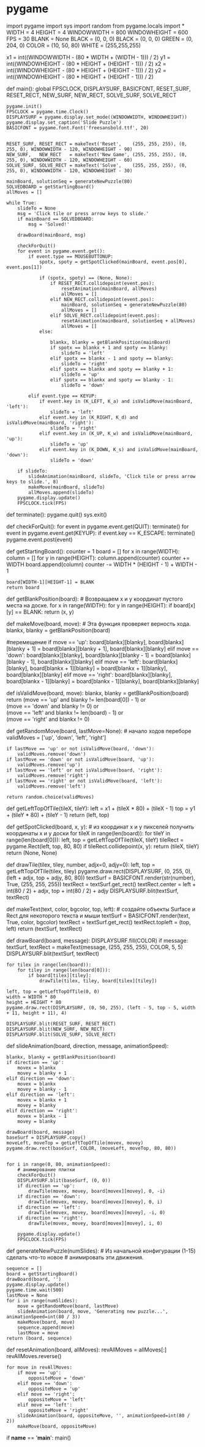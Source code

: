 # pygame
import pygame
import sys
import random
from pygame.locals import *
WIDTH = 4
HEIGHT = 4
WINDOWWIDTH = 800
WINDOWHEIGHT = 600
FPS = 30
BLANK = None
BLACK = (0, 0, 0)
BLACK = (0, 0, 0)
GREEN = (0, 204, 0)
COLOR = (10,  50,  80)
WHITE = (255,255,255)

x1 = int((WINDOWWIDTH - (80 * WIDTH + (WIDTH - 1))) / 2)
y1 = int((WINDOWHEIGHT - (80 * HEIGHT + (HEIGHT - 1))) / 2)
x2 = int((WINDOWHEIGHT - (80 * HEIGHT + (HEIGHT - 1))) / 2)
y2 = int((WINDOWHEIGHT - (80 * HEIGHT + (HEIGHT - 1))) / 2)


def main():
    global FPSCLOCK, DISPLAYSURF, BASICFONT, RESET_SURF, RESET_RECT, NEW_SURF, NEW_RECT, SOLVE_SURF, SOLVE_RECT

    pygame.init()
    FPSCLOCK = pygame.time.Clock()
    DISPLAYSURF = pygame.display.set_mode((WINDOWWIDTH, WINDOWHEIGHT))
    pygame.display.set_caption('Slide Puzzle')
    BASICFONT = pygame.font.Font('freesansbold.ttf', 20)


    RESET_SURF, RESET_RECT = makeText('Reset',    (255, 255, 255), (0, 255, 0), WINDOWWIDTH - 120, WINDOWHEIGHT - 90)
    NEW_SURF,   NEW_RECT   = makeText('New Game', (255, 255, 255), (0, 255, 0), WINDOWWIDTH - 120, WINDOWHEIGHT - 60)
    SOLVE_SURF, SOLVE_RECT = makeText('Solve',    (255, 255, 255), (0, 255, 0), WINDOWWIDTH - 120, WINDOWHEIGHT - 30)

    mainBoard, solutionSeq = generateNewPuzzle(80)
    SOLVEDBOARD = getStartingBoard()
    allMoves = []

    while True:
        slideTo = None
        msg = 'Click tile or press arrow keys to slide.'
        if mainBoard == SOLVEDBOARD:
            msg = 'Solved!'

        drawBoard(mainBoard, msg)

        checkForQuit()
        for event in pygame.event.get():
            if event.type == MOUSEBUTTONUP:
                spotx, spoty = getSpotClicked(mainBoard, event.pos[0], event.pos[1])

                if (spotx, spoty) == (None, None):
                    if RESET_RECT.collidepoint(event.pos):
                        resetAnimation(mainBoard, allMoves)
                        allMoves = []
                    elif NEW_RECT.collidepoint(event.pos):
                        mainBoard, solutionSeq = generateNewPuzzle(80)
                        allMoves = []
                    elif SOLVE_RECT.collidepoint(event.pos):
                        resetAnimation(mainBoard, solutionSeq + allMoves)
                        allMoves = []
                else:

                    blankx, blanky = getBlankPosition(mainBoard)
                    if spotx == blankx + 1 and spoty == blanky:
                        slideTo = 'left'
                    elif spotx == blankx - 1 and spoty == blanky:
                        slideTo = 'right'
                    elif spotx == blankx and spoty == blanky + 1:
                        slideTo = 'up'
                    elif spotx == blankx and spoty == blanky - 1:
                        slideTo = 'down'

            elif event.type == KEYUP:
                if event.key in (K_LEFT, K_a) and isValidMove(mainBoard, 'left'):
                    slideTo = 'left'
                elif event.key in (K_RIGHT, K_d) and isValidMove(mainBoard, 'right'):
                    slideTo = 'right'
                elif event.key in (K_UP, K_w) and isValidMove(mainBoard, 'up'):
                    slideTo = 'up'
                elif event.key in (K_DOWN, K_s) and isValidMove(mainBoard, 'down'):
                    slideTo = 'down'

        if slideTo:
            slideAnimation(mainBoard, slideTo, 'Click tile or press arrow keys to slide.', 8)
            makeMove(mainBoard, slideTo)
            allMoves.append(slideTo)
        pygame.display.update()
        FPSCLOCK.tick(FPS)


def terminate():
    pygame.quit()
    sys.exit()


def checkForQuit():
    for event in pygame.event.get(QUIT):
        terminate()
    for event in pygame.event.get(KEYUP):
        if event.key == K_ESCAPE:
            terminate()
        pygame.event.post(event)


def getStartingBoard():
    counter = 1
    board = []
    for x in range(WIDTH):
        column = []
        for y in range(HEIGHT):
            column.append(counter)
            counter += WIDTH
        board.append(column)
        counter -= WIDTH * (HEIGHT - 1) + WIDTH - 1

    board[WIDTH-1][HEIGHT-1] = BLANK
    return board


def getBlankPosition(board):
    # Возвращаем x и y координат пустого места на доске.
    for x in range(WIDTH):
        for y in range(HEIGHT):
            if board[x][y] == BLANK:
                return (x, y)


def makeMove(board, move):
    # Эта функция проверяет верность хода.
    blankx, blanky = getBlankPosition(board)

#перемещение
    if move == 'up':
        board[blankx][blanky], board[blankx][blanky + 1] = board[blankx][blanky + 1], board[blankx][blanky]
    elif move == 'down':
        board[blankx][blanky], board[blankx][blanky - 1] = board[blankx][blanky - 1], board[blankx][blanky]
    elif move == 'left':
        board[blankx][blanky], board[blankx + 1][blanky] = board[blankx + 1][blanky], board[blankx][blanky]
    elif move == 'right':
        board[blankx][blanky], board[blankx - 1][blanky] = board[blankx - 1][blanky], board[blankx][blanky]


def isValidMove(board, move):
    blankx, blanky = getBlankPosition(board)
    return (move == 'up' and blanky != len(board[0]) - 1) or \
           (move == 'down' and blanky != 0) or \
           (move == 'left' and blankx != len(board) - 1) or \
           (move == 'right' and blankx != 0)


def getRandomMove(board, lastMove=None):
    # начало ходов переборе
    validMoves = ['up', 'down', 'left', 'right']

    if lastMove == 'up' or not isValidMove(board, 'down'):
        validMoves.remove('down')
    if lastMove == 'down' or not isValidMove(board, 'up'):
        validMoves.remove('up')
    if lastMove == 'left' or not isValidMove(board, 'right'):
        validMoves.remove('right')
    if lastMove == 'right' or not isValidMove(board, 'left'):
        validMoves.remove('left')

    return random.choice(validMoves)


def getLeftTopOfTile(tileX, tileY):
    left = x1 + (tileX * 80) + (tileX - 1)
    top = y1 + (tileY * 80) + (tileY - 1)
    return (left, top)


def getSpotClicked(board, x, y):
    # из координат x и y пикселей получить координаты x и y доски
    for tileX in range(len(board)):
        for tileY in range(len(board[0])):
            left, top = getLeftTopOfTile(tileX, tileY)
            tileRect = pygame.Rect(left, top, 80, 80)
            if tileRect.collidepoint(x, y):
                return (tileX, tileY)
    return (None, None)


def drawTile(tilex, tiley, number, adjx=0, adjy=0):
    left, top = getLeftTopOfTile(tilex, tiley)
    pygame.draw.rect(DISPLAYSURF, (0, 255, 0), (left + adjx, top + adjy, 80, 80))
    textSurf = BASICFONT.render(str(number), True, (255, 255, 255))
    textRect = textSurf.get_rect()
    textRect.center = left + int(80 / 2) + adjx, top + int(80 / 2) + adjy
    DISPLAYSURF.blit(textSurf, textRect)


def makeText(text, color, bgcolor, top, left):
    # создайте объекты Surface и Rect для некоторого текста и мыши
    textSurf = BASICFONT.render(text, True, color, bgcolor)
    textRect = textSurf.get_rect()
    textRect.topleft = (top, left)
    return (textSurf, textRect)


def drawBoard(board, message):
    DISPLAYSURF.fill(COLOR)
    if message:
        textSurf, textRect = makeText(message, (255, 255, 255), COLOR, 5, 5)
        DISPLAYSURF.blit(textSurf, textRect)

    for tilex in range(len(board)):
        for tiley in range(len(board[0])):
            if board[tilex][tiley]:
                drawTile(tilex, tiley, board[tilex][tiley])

    left, top = getLeftTopOfTile(0, 0)
    width = WIDTH * 80
    height = HEIGHT * 80
    pygame.draw.rect(DISPLAYSURF, (0, 50, 255), (left - 5, top - 5, width + 11, height + 11), 4)

    DISPLAYSURF.blit(RESET_SURF, RESET_RECT)
    DISPLAYSURF.blit(NEW_SURF, NEW_RECT)
    DISPLAYSURF.blit(SOLVE_SURF, SOLVE_RECT)


def slideAnimation(board, direction, message, animationSpeed):

    blankx, blanky = getBlankPosition(board)
    if direction == 'up':
        movex = blankx
        movey = blanky + 1
    elif direction == 'down':
        movex = blankx
        movey = blanky - 1
    elif direction == 'left':
        movex = blankx + 1
        movey = blanky
    elif direction == 'right':
        movex = blankx - 1
        movey = blanky

    drawBoard(board, message)
    baseSurf = DISPLAYSURF.copy()
    moveLeft, moveTop = getLeftTopOfTile(movex, movey)
    pygame.draw.rect(baseSurf, COLOR, (moveLeft, moveTop, 80, 80))


    for i in range(0, 80, animationSpeed):
        # анимирование плитки
        checkForQuit()
        DISPLAYSURF.blit(baseSurf, (0, 0))
        if direction == 'up':
            drawTile(movex, movey, board[movex][movey], 0, -i)
        if direction == 'down':
            drawTile(movex, movey, board[movex][movey], 0, i)
        if direction == 'left':
            drawTile(movex, movey, board[movex][movey], -i, 0)
        if direction == 'right':
            drawTile(movex, movey, board[movex][movey], i, 0)

        pygame.display.update()
        FPSCLOCK.tick(FPS)


def generateNewPuzzle(numSlides):
    # Из начальной конфигурации (1-15) сделать что-то новое
    # анимировать эти движения.

    sequence = []
    board = getStartingBoard()
    drawBoard(board, '')
    pygame.display.update()
    pygame.time.wait(500)
    lastMove = None
    for i in range(numSlides):
        move = getRandomMove(board, lastMove)
        slideAnimation(board, move, 'Generating new puzzle...', animationSpeed=int(80 / 3))
        makeMove(board, move)
        sequence.append(move)
        lastMove = move
    return (board, sequence)


def resetAnimation(board, allMoves):
    revAllMoves = allMoves[:]
    revAllMoves.reverse()

    for move in revAllMoves:
        if move == 'up':
            oppositeMove = 'down'
        elif move == 'down':
            oppositeMove = 'up'
        elif move == 'right':
            oppositeMove = 'left'
        elif move == 'left':
            oppositeMove = 'right'
        slideAnimation(board, oppositeMove, '', animationSpeed=int(80 / 2))
        makeMove(board, oppositeMove)


if __name__ == '__main__':
    main()
